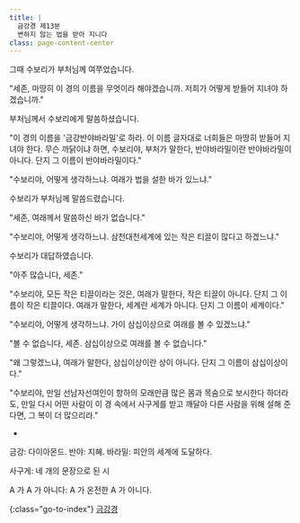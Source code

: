 ```yaml
---
title: |
  금강경 제13분
  변하지 않는 법을 받아 지니다
class: page-content-center
---
```


그때 수보리가 부처님께 여쭈었습니다.

"세존, 마땅히 이 경의 이름을 무엇이라 해야겠습니까.
저희가 어떻게 받들어 지녀야 하겠습니까."

부처님께서 수보리에게 말씀하셨습니다.

"이 경의 이름을 '금강반야바라밀'로 하라.
이 이름 글자대로 너희들은 마땅히 받들어 지녀야 한다.
무슨 까닭이냐 하면, 수보리야, 부처가 말한다,
반야바라밀이란 반야바라밀이 아니다.
단지 그 이름이 반야바라밀이다."

"수보리야, 어떻게 생각하느냐.
여래가 법을 설한 바가 있느냐."

수보리가 부처님께 말씀드렸습니다.

"세존, 여래께서 말씀하신 바가 없습니다."

"수보리야, 어떻게 생각하느냐.
삼천대천세계에 있는 작은 티끌이 많다고 하겠느냐."

수보리가 대답하였습니다.

"아주 많습니다, 세존."

"수보리야, 모든 작은 티끌이라는 것은, 
여래가 말한다, 작은 티끌이 아니다.
단지 그 이름이 작은 티끌이다.
여래가 말한다, 세계란 세계가 아니다.
단지 그 이름이 세계이다."

"수보리야, 어떻게 생각하느냐.
가이 삼십이상으로 여래를 볼 수 있겠느냐."

"볼 수 없습니다, 세존.
삼십이상으로 여래를 볼 수 없습니다."

"왜 그렇겠느냐, 여래가 말한다,
삼십이상이란 상이 아니다.
단지 그 이름이 삼십이상이다."

"수보리야, 만일 선남자선여인이
항하의 모래만큼 많은 몸과 목숨으로 보시한다 하더라도,
만일 다시 어떤 사람이
이 경 속에서 사구게를 받고 깨달아 다른 사람을 위해 설해 준다면,
그 복이 더 많으리라."

*

금강: 다이아몬드.
반야: 지혜.
바라밀: 피안의 세계에 도달하다.

사구게: 네 개의 문장으로 된 시

A 가 A 가 아니다: A 가 온전한 A 가 아니다.

{:class="go-to-index"}
[금강경](index)